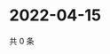 # 2022-04-15

共 0 条

<!-- BEGIN WEIBO -->
<!-- 最后更新时间 Fri Apr 15 2022 17:15:40 GMT+0800 (China Standard Time) -->

<!-- END WEIBO -->
